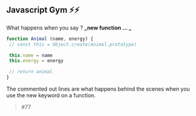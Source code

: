  ## Javascript Gym ⚡⚡️
What happens when you say ? **_new function ... _**

 ```javascript 
function Animal (name, energy) {
  // const this = Object.create(Animal.prototype)

  this.name = name
  this.energy = energy

  // return animal
} 
  ```

The commented out lines are what happens behind the scenes when you use the new keyword on a function.

> #77
